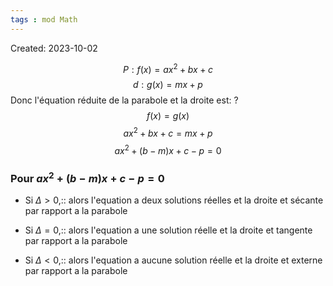 ```yaml
---
tags : mod Math
---
```

Created: 2023-10-02


$$P:f(x)=ax^2+bx+c$$
$$d:g(x)=mx+p$$
Donc l'équation réduite de la parabole et la droite est:
?
$$f(x)=g(x)$$
$$ax^2+bx+c=mx+p$$
$$ax^2+(b-m)x+c-p=0$$
<!--SR:!2023-11-22,6,265-->

### Pour $ax^2+(b-m)x+c-p=0$
- Si $\Delta>0$,:: alors l'equation a deux solutions réelles et la droite et sécante par rapport a la parabole
<!--SR:!2023-12-13,21,285-->
- Si $\Delta=0$,:: alors l'equation a une solution réelle et la droite et tangente par rapport a la parabole
<!--SR:!2023-11-30,14,230-->
- Si $\Delta<0$,:: alors l'equation a aucune solution réelle et la droite et externe par rapport a la parabole
<!--SR:!2023-11-28,13,246-->
